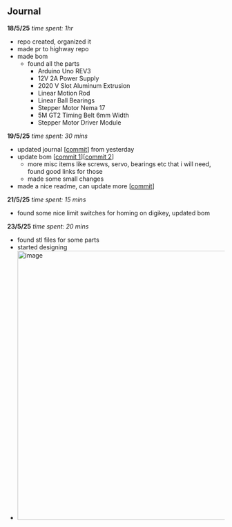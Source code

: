 ## Journal
**18/5/25** *time spent: 1hr*
 - repo created, organized it
 - made pr to highway repo
 - made bom
    - found all the parts
        - Arduino Uno REV3
        - 12V 2A Power Supply
        - 2020 V Slot Aluminum Extrusion
        - Linear Motion Rod
        - Linear Ball Bearings
        - Stepper Motor Nema 17
        - 5M GT2 Timing Belt 6mm Width
        - Stepper Motor Driver Module

**19/5/25** *time spent: 30 mins*
 - updated journal [[commit](https://github.com/EwoudVV/drawbot/commit/50e35cfa68b8b6b28bf3ccec420033e38243821c)] from yesterday
 - update bom [[commit 1](https://github.com/EwoudVV/drawbot/commit/d7c03af33f3740dc8db9d91a1a45316af86a2cfb)][[commit 2](https://github.com/EwoudVV/drawbot/commit/1cbc16131d8af86ff61878edf334b16d864162b7)]
    - more misc items like screws, servo, bearings etc that i will need, found good links for those
    - made some small changes
 - made a nice readme, can update more [[commit](https://github.com/EwoudVV/drawbot/commit/9d6c27ab3a7f5787f335faa75507cd3d0add2d44)]

**21/5/25** *time spent: 15 mins*
 - found some nice limit switches for homing on digikey, updated bom

**23/5/25** *time spent: 20 mins*
 - found stl files for some parts
 - started designing
 - <img width="622" alt="image" src="https://github.com/user-attachments/assets/43933af5-9d0d-4029-b5b1-4ff4d70892e5" />
